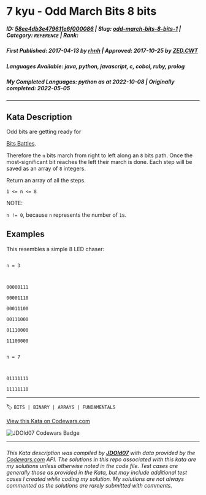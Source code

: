 # 7 kyu - Odd March  Bits 8 bits

##### **ID**: [58ee4db3e479611e6f000086](https://www.codewars.com/kata/58ee4db3e479611e6f000086) | **Slug**: [odd-march-bits-8-bits-1](https://www.codewars.com/kata/58ee4db3e479611e6f000086) | **Category**: `REFERENCE` | **Rank**: <span style="color:white">7 kyu</span>

##### **First Published**: 2017-04-13 ***by*** [rhnh](https://www.codewars.com/users/rhnh) | **Approved**: 2017-10-25 ***by*** [ZED.CWT](https://www.codewars.com/users/ZED.CWT)

##### **Languages Available**: java, python, javascript, c, cobol, ruby, prolog

##### **My Completed Languages**: python ***as at*** 2022-10-08 | **Originally completed**: 2022-05-05

---

## Kata Description


Odd bits are getting ready for 

[Bits Battles](https://www.codewars.com/kata/world-bits-war/).



Therefore the `n` bits march from right to left along an `8` bits path. Once the most-significant bit reaches the left their march is done. Each step will be saved as an array of `8` integers.



Return an array of all the steps.



`1 <= n <= 8`



NOTE:

`n != 0`, because `n` represents the number of `1`s.





## Examples



This resembles a simple 8 LED chaser:



```

n = 3



00000111

00001110

00011100

00111000

01110000

11100000

```



```

n = 7



01111111

11111110

```



---


🏷 `BITS | BINARY | ARRAYS | FUNDAMENTALS`


[View this Kata on Codewars.com](https://www.codewars.com/kata/58ee4db3e479611e6f000086)

![](https://www.codewars.com/users/jdold07/badges/large "JDOld07 Codewars Badge")

---

###### *This Kata description was compiled by [**JDOld07**](https://tpstech.dev) with data provided by the [Codewars.com](https://www.codewars.com) API.  The solutions in this repo associated with this kata are my solutions unless otherwise noted in the code file.  Test cases are generally those as provided in the Kata, but may include additional test cases I created while coding my solution.  My solutions are not always commented as the solutions are rarely submitted with comments.*

